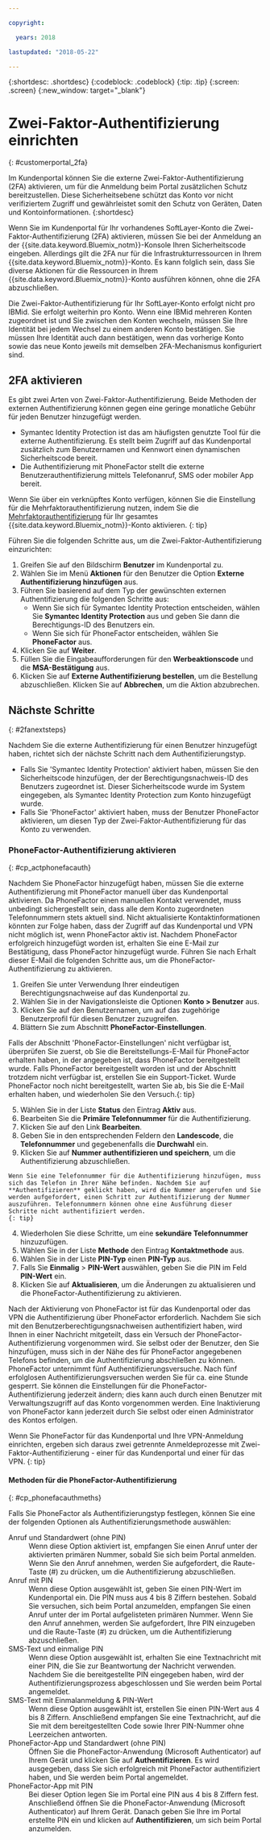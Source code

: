 ```yaml
---

copyright:

  years: 2018

lastupdated: "2018-05-22"

---
```


{:shortdesc: .shortdesc}
{:codeblock: .codeblock}
{:tip: .tip}
{:screen: .screen}
{:new_window: target="_blank"}


# Zwei-Faktor-Authentifizierung einrichten
{: #customerportal_2fa}

Im Kundenportal können Sie die externe Zwei-Faktor-Authentifizierung (2FA) aktivieren, um für die Anmeldung beim Portal zusätzlichen Schutz bereitzustellen. Diese Sicherheitsebene schützt das Konto vor nicht verifiziertem Zugriff und gewährleistet somit den Schutz von Geräten, Daten und Kontoinformationen. {:shortdesc}

Wenn Sie im Kundenportal für Ihr vorhandenes SoftLayer-Konto die Zwei-Faktor-Authentifizierung (2FA) aktivieren, müssen Sie bei der Anmeldung an der {{site.data.keyword.Bluemix_notm}}-Konsole Ihren Sicherheitscode eingeben. Allerdings gilt die 2FA nur für die Infrastrukturressourcen in Ihrem {{site.data.keyword.Bluemix_notm}}-Konto. Es kann folglich sein, dass Sie diverse Aktionen für die Ressourcen in Ihrem {{site.data.keyword.Bluemix_notm}}-Konto ausführen können, ohne die 2FA abzuschließen.

Die Zwei-Faktor-Authentifizierung für Ihr SoftLayer-Konto erfolgt nicht pro IBMid. Sie erfolgt weiterhin pro Konto. Wenn eine IBMid mehreren Konten zugeordnet ist und Sie zwischen den Konten wechseln, müssen Sie Ihre Identität bei jedem Wechsel zu einem anderen Konto bestätigen. Sie müssen Ihre Identität auch dann bestätigen, wenn das vorherige Konto sowie das neue Konto jeweils mit demselben 2FA-Mechanismus konfiguriert sind.

## 2FA aktivieren

Es gibt zwei Arten von Zwei-Faktor-Authentifizierung. Beide Methoden der externen Authentifizierung können gegen eine geringe monatliche Gebühr für jeden Benutzer hinzugefügt werden.

* Symantec Identity Protection ist das am häufigsten genutzte Tool für die externe Authentifizierung. Es stellt beim Zugriff auf das Kundenportal zusätzlich zum Benutzernamen und Kennwort einen dynamischen Sicherheitscode bereit. 
* Die Authentifizierung mit PhoneFactor stellt die externe Benutzerauthentifizierung mittels Telefonanruf, SMS oder mobiler App bereit.

 Wenn Sie über ein verknüpftes Konto verfügen, können Sie die Einstellung für die Mehrfaktorauthentifizierung nutzen, indem Sie die [Mehrfaktorauthentifizierung](/docs/iam/mfa.html) für Ihr gesamtes {{site.data.keyword.Bluemix_notm}}-Konto aktivieren.
 {: tip}

Führen Sie die folgenden Schritte aus, um die Zwei-Faktor-Authentifizierung einzurichten:

1. Greifen Sie auf den Bildschirm **Benutzer** im Kundenportal zu.
2. Wählen Sie im Menü **Aktionen** für den Benutzer die Option **Externe Authentifizierung hinzufügen** aus.
3. Führen Sie basierend auf dem Typ der gewünschten externen Authentifizierung die folgenden Schritte aus:
    * Wenn Sie sich für Symantec Identity Protection entscheiden, wählen Sie **Symantec Identity Protection** aus und geben Sie dann die Berechtigungs-ID des Benutzers ein.
    * Wenn Sie sich für PhoneFactor entscheiden, wählen Sie **PhoneFactor** aus.
4. Klicken Sie auf **Weiter**.
5. Füllen Sie die Eingabeaufforderungen für den **Werbeaktionscode** und die **MSA-Bestätigung** aus.
6. Klicken Sie auf **Externe Authentifizierung bestellen**, um die Bestellung abzuschließen. Klicken Sie auf **Abbrechen**, um die Aktion abzubrechen.

## Nächste Schritte
{: #2fanextsteps}

Nachdem Sie die externe Authentifizierung für einen Benutzer hinzugefügt haben, richtet sich der nächste Schritt nach dem Authentifizierungstyp.
* Falls Sie 'Symantec Identity Protection' aktiviert haben, müssen Sie den Sicherheitscode hinzufügen, der der Berechtigungsnachweis-ID des Benutzers zugeordnet ist. Dieser Sicherheitscode wurde im System eingegeben, als Symantec Identity Protection zum Konto hinzugefügt wurde.
* Falls Sie 'PhoneFactor' aktiviert haben, muss der Benutzer PhoneFactor aktivieren, um diesen Typ der Zwei-Faktor-Authentifizierung für das Konto zu verwenden.

### PhoneFactor-Authentifizierung aktivieren
{: #cp_actphonefacauth}

Nachdem Sie PhoneFactor hinzugefügt haben, müssen Sie die externe Authentifizierung mit PhoneFactor manuell über das Kundenportal aktivieren. Da PhoneFactor einen manuellen Kontakt verwendet, muss unbedingt sichergestellt sein, dass alle dem Konto zugeordneten Telefonnummern stets aktuell sind. Nicht aktualisierte Kontaktinformationen könnten zur Folge haben, dass der Zugriff auf das Kundenportal und VPN nicht möglich ist, wenn PhoneFactor aktiv ist. Nachdem PhoneFactor erfolgreich hinzugefügt worden ist, erhalten Sie eine E-Mail zur Bestätigung, dass PhoneFactor hinzugefügt wurde. Führen Sie nach Erhalt dieser E-Mail die folgenden Schritte aus, um die PhoneFactor-Authentifizierung zu aktivieren.

1. Greifen Sie unter Verwendung Ihrer eindeutigen Berechtigungsnachweise auf das Kundenportal zu.
2. Wählen Sie in der Navigationsleiste die Optionen **Konto > Benutzer** aus.
3. Klicken Sie auf den Benutzernamen, um auf das zugehörige Benutzerprofil für diesen Benutzer zuzugreifen.
4. Blättern Sie zum Abschnitt **PhoneFactor-Einstellungen**.

  Falls der Abschnitt 'PhoneFactor-Einstellungen' nicht verfügbar ist, überprüfen Sie zuerst, ob Sie die Bereitstellungs-E-Mail für PhoneFactor erhalten haben, in der angegeben ist, dass PhoneFactor bereitgestellt wurde. Falls PhoneFactor bereitgestellt worden ist und der Abschnitt trotzdem nicht verfügbar ist, erstellen Sie ein Support-Ticket. Wurde PhoneFactor noch nicht bereitgestellt, warten Sie ab, bis Sie die E-Mail erhalten haben, und wiederholen Sie den Versuch.{: tip}

5. Wählen Sie in der Liste **Status** den Eintrag **Aktiv** aus.
6. Bearbeiten Sie die **Primäre Telefonnummer** für die Authentifizierung.
  1. Klicken Sie auf den Link **Bearbeiten**.
  2. Geben Sie in den entsprechenden Feldern den **Landescode**, die **Telefonnummer** und gegebenenfalls die **Durchwahl** ein.
  3. Klicken Sie auf **Nummer authentifizieren und speichern**, um die Authentifizierung abzuschließen.

    Wenn Sie eine Telefonnummer für die Authentifizierung hinzufügen, muss sich das Telefon in Ihrer Nähe befinden. Nachdem Sie auf **Authentifizieren** geklickt haben, wird die Nummer angerufen und Sie werden aufgefordert, einen Schritt zur Authentifizierung der Nummer auszuführen. Telefonnummern können ohne eine Ausführung dieser Schritte nicht authentifiziert werden.
    {: tip}

  4. Wiederholen Sie diese Schritte, um eine **sekundäre Telefonnummer** hinzuzufügen.
7. Wählen Sie in der Liste **Methode** den Eintrag **Kontaktmethode** aus.
8. Wählen Sie in der Liste **PIN-Typ** einen **PIN-Typ** aus.
9. Falls Sie **Einmalig** > **PIN-Wert** auswählen, geben Sie die PIN im Feld **PIN-Wert** ein.
10. Klicken Sie auf **Aktualisieren**, um die Änderungen zu aktualisieren und die PhoneFactor-Authentifizierung zu aktivieren.

Nach der Aktivierung von PhoneFactor ist für das Kundenportal oder das VPN die Authentifizierung über PhoneFactor erforderlich. Nachdem Sie sich mit den Benutzerberechtigungsnachweisen authentifiziert haben, wird Ihnen in einer Nachricht mitgeteilt, dass ein Versuch der PhoneFactor-Authentifizierung vorgenommen wird. Sie selbst oder der Benutzer, den Sie hinzufügen, muss sich in der Nähe des für PhoneFactor angegebenen Telefons befinden, um die Authentifizierung abschließen zu können. PhoneFactor unternimmt fünf Authentifizierungsversuche. Nach fünf erfolglosen Authentifizierungsversuchen werden Sie für ca. eine Stunde gesperrt. Sie können die Einstellungen für die PhoneFactor-Authentifizierung jederzeit ändern; dies kann auch durch einen Benutzer mit Verwaltungszugriff auf das Konto vorgenommen werden.  Eine Inaktivierung von PhoneFactor kann jederzeit durch Sie selbst oder einen Administrator des Kontos erfolgen.

 Wenn Sie PhoneFactor für das Kundenportal und Ihre VPN-Anmeldung einrichten, ergeben sich daraus zwei getrennte Anmeldeprozesse mit Zwei-Faktor-Authentifizierung - einer für das Kundenportal und einer für das VPN.
 {: tip}

#### Methoden für die PhoneFactor-Authentifizierung
{: #cp_phonefacauthmeths}

Falls Sie PhoneFactor als Authentifizierungstyp festlegen, können Sie eine der folgenden Optionen als Authentifizierungsmethode auswählen:

<dl>
<dt>Anruf und Standardwert (ohne PIN)</dt>
<dd>Wenn diese Option aktiviert ist, empfangen Sie einen Anruf unter der aktivierten primären Nummer, sobald Sie sich beim Portal anmelden. Wenn Sie den Anruf annehmen, werden Sie aufgefordert, die Raute-Taste (#) zu drücken, um die Authentifizierung abzuschließen.</dd>
<dt>Anruf mit PIN</dt>
<dd>Wenn diese Option ausgewählt ist, geben Sie einen PIN-Wert im Kundenportal ein. Die PIN muss aus 4 bis 8 Ziffern bestehen. Sobald Sie versuchen, sich beim Portal anzumelden, empfangen Sie einen Anruf unter der im Portal aufgelisteten primären Nummer. Wenn Sie den Anruf annehmen, werden Sie aufgefordert, Ihre PIN einzugeben und die Raute-Taste (#) zu drücken, um die Authentifizierung abzuschließen.</dd>
<dt>SMS-Text und einmalige PIN</dt>
<dd>Wenn diese Option ausgewählt ist, erhalten Sie eine Textnachricht mit einer PIN, die Sie zur Beantwortung der Nachricht verwenden. Nachdem Sie die bereitgestellte PIN eingegeben haben, wird der Authentifizierungsprozess abgeschlossen und Sie werden beim Portal angemeldet.</dd>
<dt>SMS-Text mit Einmalanmeldung &amp; PIN-Wert</dt>
<dd>Wenn diese Option ausgewählt ist, erstellen Sie einen PIN-Wert aus 4 bis 8 Ziffern. Anschließend empfangen Sie eine Textnachricht, auf die Sie mit dem bereitgestellten Code sowie Ihrer PIN-Nummer ohne Leerzeichen antworten.</dd>
<dt>PhoneFactor-App und Standardwert (ohne PIN)</dt>
<dd>Öffnen Sie die PhoneFactor-Anwendung (Microsoft Authenticator) auf Ihrem Gerät und klicken Sie auf <strong>Authentifizieren</strong>. Es wird ausgegeben, dass Sie sich erfolgreich mit PhoneFactor authentifiziert haben, und Sie werden beim Portal angemeldet.</dd>
<dt>PhoneFactor-App mit PIN</dt>
<dd>Bei dieser Option legen Sie im Portal eine PIN aus 4 bis 8 Ziffern fest. Anschließend öffnen Sie die PhoneFactor-Anwendung (Microsoft Authenticator) auf Ihrem Gerät. Danach geben Sie Ihre im Portal erstellte PIN ein und klicken auf <strong>Authentifizieren</strong>, um sich beim Portal anzumelden.</dd>
</dl>
